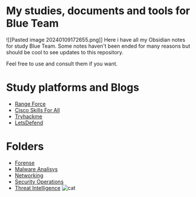 # My studies, documents and tools for Blue Team
![[Pasted image 20240109172655.png]]
Here i have all my Obsidian notes for study Blue Team. Some notes haven't been ended for many reasons but should be cool to see updates to this repository.

Feel free to use and consult them if you want.
# Study platforms and Blogs
- [Range Force](https://portal.rangeforce.com/)
- [Cisco Skills For All](https://skillsforall.com/dashboard)
- [Tryhackme](https://tryhackme.com/)
- [LetsDefend](https://app.letsdefend.io/)
# Folders
- [Forense](https://github.com/xssrae/Blue-Team-Notes/tree/main/FORENSE)
- [Malware Analisys](https://github.com/xssrae/Blue-Team-Notes/tree/main/MALWARE%20ANALISYS)
- [Networking](https://github.com/xssrae/Blue-Team-Notes/tree/main/NETWORKING)
- [Security Operations](https://github.com/xssrae/Blue-Team-Notes/tree/main/SECURITY%20OPERATIONS)
- [Threat Intelligence](https://github.com/xssrae/Blue-Team-Notes/tree/main/THREAT%20INTELLIGENCE)
![cat](https://raw.githubusercontent.com/catppuccin/catppuccin/main/assets/footers/gray0_ctp_on_line.svg?sanitize=true)
